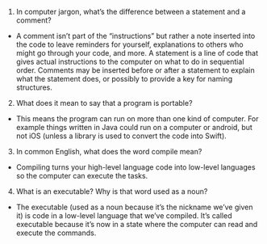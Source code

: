 1.	In computer jargon, what’s the difference between a statement and a comment?
* A comment isn’t part of the “instructions” but rather a note inserted into the code to leave reminders for yourself, explanations to others who might go through your code, and more. A statement is a line of code that gives actual instructions to the computer on what to do in sequential order. Comments may be inserted before or after a statement to explain what the statement does, or possibly to provide a key for naming structures.
2.	What does it mean to say that a program is portable?
* This means the program can run on more than one kind of computer. For example things written in Java could run on a computer or android, but not iOS (unless a library is used to convert the code into Swift).
3.	In common English, what does the word compile mean?
* Compiling turns your high-level language code into low-level languages so the computer can execute the tasks. 
4.	What is an executable? Why is that word used as a noun?
* The executable (used as a noun because it’s the nickname we’ve given it) is code in a low-level language that we’ve compiled. It’s called executable because it’s now in a state where the computer can read and execute the commands.
